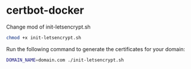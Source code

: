 # certbot-docker
Change mod of init-letsencrypt.sh
```bash
chmod +x init-letsencrypt.sh
```
Run the following command to generate the certificates for your domain: 
```bash
DOMAIN_NAME=domain.com ./init-letsencrypt.sh
```
